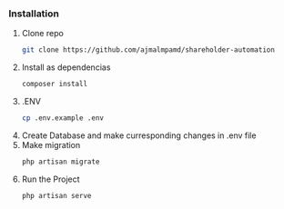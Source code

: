 ### Installation



1. Clone repo
   ```sh
   git clone https://github.com/ajmalmpamd/shareholder-automation
   ```
2. Install as dependencias
   ```sh
   composer install
   ```
3. .ENV
   ```sh
   cp .env.example .env
   ```
4. Create Database and make curresponding changes in .env file
5. Make migration
   ```sh
   php artisan migrate
   ```     
6. Run the Project
   ```sh
   php artisan serve
   ```  
